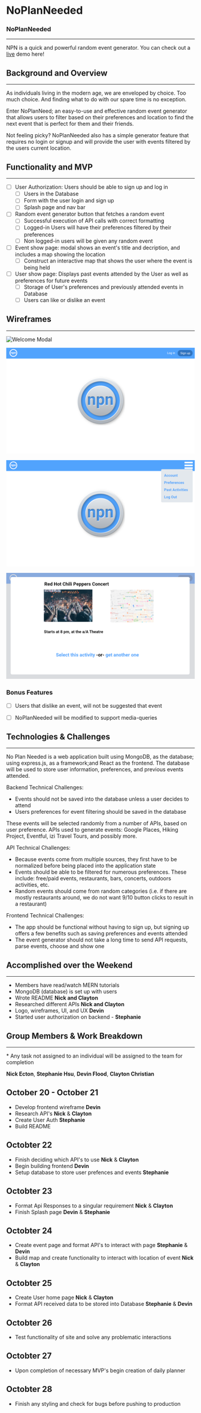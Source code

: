 # NoPlanNeeded

### NoPlanNeeded
---
NPN is a quick and powerful random event generator. You can check out a [live](https://www.google.com) demo here!

## Background and Overview
---
As individuals living in the modern age, we are enveloped by choice. Too much choice. And finding what to do with our spare time is no exception.

Enter NoPlanNeed; an easy-to-use and effective random event generator that allows users to filter based on their preferences and location to find the next event that is perfect for them and their friends.

Not feeling picky? NoPlanNeeded also has a simple generator feature that requires no login or signup and will provide the user with events filtered by the users current location.


## Functionality and MVP
---
- [ ] User Authorization: Users should be able to sign up and log in
    - [ ] Users in the Database
    - [ ] Form with the user login and sign up
    - [ ] Splash page and nav bar
- [ ] Random event generator button that fetches a random event
    - [ ] Successful execution of API calls with correct formatting
    - [ ] Logged-in Users will have their preferences filtered by their preferences
    - [ ] Non logged-in users will be given any random event
- [ ] Event show page: modal shows an event's title and decription, and includes a map showing the location
    - [ ] Construct an interactive map that shows the user where the event is being held
- [ ] User show page: Displays past events attended by the User as well as preferences for future events
    - [ ] Storage of User's preferences and previously attended events in Database
    - [ ] Users can like or dislike an event

## Wireframes
---
![Welcome Modal](images/logged-out-welcome-modal.png)

![Logged Out Homepage](images/logged-out-homepage.png)

![Logged In Homepage](images/logged-in-homepage.png)

![Event Show Page](images/activity-show-modal.png)

### Bonus Features
- [ ] Users that dislike an event, will not be suggested that event
- [ ] NoPlanNeeded will be modified to support media-queries


## Technologies & Challenges
---
No Plan Needed is a web application built using MongoDB, as the database; using express.js, as a framework;and React as the frontend. The database will be used to store user information, preferences, and previous events attended.

Backend Technical Challenges:
- Events should not be saved into the database unless a user decides to attend
- Users preferences for event filtering should be saved in the database

These events will be selected randomly from a number of APIs, based on user preference. APIs used to generate events: Google Places, Hiking Project, Eventful, izi Travel Tours, and possibly more.

API Technical Challenges:
- Because events come from multiple sources, they first have to be normalized before being placed into the application state
- Events should be able to be filtered for numerous preferences. These include: free/paid events, restaurants, bars, concerts, outdoors activities, etc.
- Random events should come from random categories (i.e. if there are mostly restaurants around, we do not want 9/10 button clicks to result in a restaurant)

Frontend Technical Challenges:
- The app should be functional without having to sign up, but signing up offers a few benefits such as saving preferences and events attended
- The event generator should not take a long time to send API requests, parse events, choose and show one

## Accomplished over the Weekend
---
+ Members have read/watch MERN tutorials
+ MongoDB (database) is set up with users
+ Wrote README **Nick and Clayton**
+ Researched different APIs **Nick and Clayton**
+ Logo, wireframes, UI, and UX **Devin**
+ Started user authorization on backend - **Stephanie**

## Group Members & Work Breakdown
---
\* Any task not assigned to an individual will be assigned to the team for completion

**Nick Ecton**, **Stephanie Hsu**, **Devin Flood**, **Clayton Christian**

## October 20 - October 21
+ Develop frontend wireframe **Devin**
+ Research API's **Nick** & **Clayton**
+ Create User Auth **Stephanie**
+ Build README

## Octobter 22
+ Finish deciding which API's to use **Nick** & **Clayton**
+ Begin building frontend **Devin**
+ Setup database to store user prefences and events **Stephanie**

## Octobter 23
+ Format Api Responses to a singular requirement **Nick** & **Clayton**
+  Finish Splash page **Devin** & **Stephanie**

## Octobter 24
+ Create event page and format API's to interact with page **Stephanie** & **Devin**
+ Build map and create functionality to interact with location of event **Nick** & **Clayton**

## Octobter 25
+ Create User home page **Nick** & **Clayton**
+ Format API received data to be stored into Database **Stephanie** & **Devin**

## Octobter 26
+ Test functionality of site and solve any problematic interactions

## Octobter 27
+ Upon completion of necessary MVP's begin creation of daily planner

## Octobter 28
+ Finish any styling and check for bugs before pushing to production
